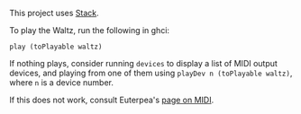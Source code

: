 This project uses [Stack](https://docs.haskellstack.org/en/stable/README/).

To play the Waltz, run the following in ghci:

```
play (toPlayable waltz)
```
If nothing plays, consider running `devices` to display a list of MIDI output devices, and playing from one of them using `playDev n (toPlayable waltz)`, where `n` is a device number.

If this does not work, consult Euterpea's [page on MIDI](http://euterpea.com/euterpea/setting-up-midi/).
